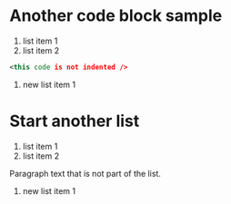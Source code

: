 # Another code block sample

1. list item 1
2. list item 2

```xml
<this code is not indented />
```

1. new list item 1


# Start another list

1. list item 1
2. list item 2

Paragraph text that is not part of the list.

1. new list item 1

